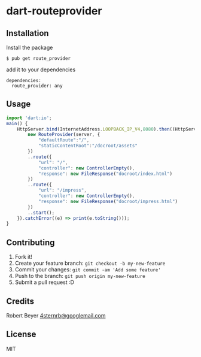 # dart-routeprovider

## Installation

Install the package
```
$ pub get route_provider
```

add it to your dependencies
```
dependencies:
  route_provider: any
```
## Usage
```javascript
import 'dart:io';
main() {
    HttpServer.bind(InternetAddress.LOOPBACK_IP_V4,8080).then((HttpServer server){
        new RouteProvider(server, {
            "defaultRoute":"/",
            "staticContentRoot":"/docroot/assets"
        })
        ..route({
            "url": "/",
            "controller": new ControllerEmpty(),
            "response": new FileResponse("docroot/index.html")
        })
        ..route({
            "url": "/impress",
            "controller": new ControllerEmpty(),
            "response": new FileResponse("docroot/impress.html")
        })
        ..start();
    }).catchError((e) => print(e.toString()));
}
```

## Contributing

1. Fork it!
2. Create your feature branch: `git checkout -b my-new-feature`
3. Commit your changes: `git commit -am 'Add some feature'`
4. Push to the branch: `git push origin my-new-feature`
5. Submit a pull request :D

## Credits

Robert Beyer <4sternrb@googlemail.com>

## License

MIT

